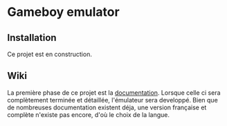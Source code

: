# Gameboy emulator

## Installation
Ce projet est en construction.

## Wiki
La première phase de ce projet est la [documentation](https://github.com/Clotildelevou/gameboy-emulator/wiki). Lorsque celle ci sera complètement terminée et détaillée, l'émulateur sera developpé. Bien que de nombreuses documentation existent déja, une version française et complète n'existe pas encore, d'où le choix de la langue.
